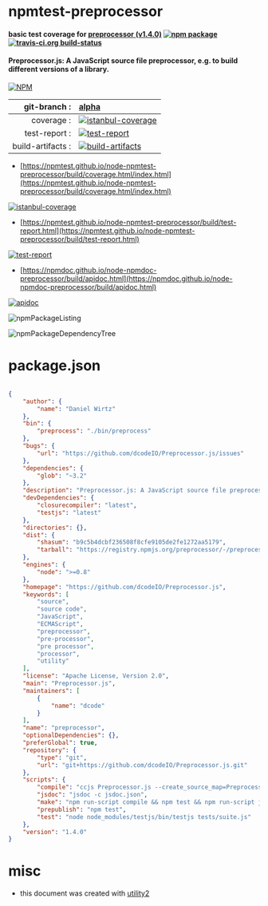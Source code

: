 # npmtest-preprocessor

#### basic test coverage for  [preprocessor (v1.4.0)](https://github.com/dcodeIO/Preprocessor.js)  [![npm package](https://img.shields.io/npm/v/npmtest-preprocessor.svg?style=flat-square)](https://www.npmjs.org/package/npmtest-preprocessor) [![travis-ci.org build-status](https://api.travis-ci.org/npmtest/node-npmtest-preprocessor.svg)](https://travis-ci.org/npmtest/node-npmtest-preprocessor)

#### Preprocessor.js: A JavaScript source file preprocessor, e.g. to build different versions of a library.

[![NPM](https://nodei.co/npm/preprocessor.png?downloads=true&downloadRank=true&stars=true)](https://www.npmjs.com/package/preprocessor)

| git-branch : | [alpha](https://github.com/npmtest/node-npmtest-preprocessor/tree/alpha)|
|--:|:--|
| coverage : | [![istanbul-coverage](https://npmtest.github.io/node-npmtest-preprocessor/build/coverage.badge.svg)](https://npmtest.github.io/node-npmtest-preprocessor/build/coverage.html/index.html)|
| test-report : | [![test-report](https://npmtest.github.io/node-npmtest-preprocessor/build/test-report.badge.svg)](https://npmtest.github.io/node-npmtest-preprocessor/build/test-report.html)|
| build-artifacts : | [![build-artifacts](https://npmtest.github.io/node-npmtest-preprocessor/glyphicons_144_folder_open.png)](https://github.com/npmtest/node-npmtest-preprocessor/tree/gh-pages/build)|

- [https://npmtest.github.io/node-npmtest-preprocessor/build/coverage.html/index.html](https://npmtest.github.io/node-npmtest-preprocessor/build/coverage.html/index.html)

[![istanbul-coverage](https://npmtest.github.io/node-npmtest-preprocessor/build/screenCapture.buildCi.browser.%252Ftmp%252Fbuild%252Fcoverage.lib.html.png)](https://npmtest.github.io/node-npmtest-preprocessor/build/coverage.html/index.html)

- [https://npmtest.github.io/node-npmtest-preprocessor/build/test-report.html](https://npmtest.github.io/node-npmtest-preprocessor/build/test-report.html)

[![test-report](https://npmtest.github.io/node-npmtest-preprocessor/build/screenCapture.buildCi.browser.%252Ftmp%252Fbuild%252Ftest-report.html.png)](https://npmtest.github.io/node-npmtest-preprocessor/build/test-report.html)

- [https://npmdoc.github.io/node-npmdoc-preprocessor/build/apidoc.html](https://npmdoc.github.io/node-npmdoc-preprocessor/build/apidoc.html)

[![apidoc](https://npmdoc.github.io/node-npmdoc-preprocessor/build/screenCapture.buildCi.browser.%252Ftmp%252Fbuild%252Fapidoc.html.png)](https://npmdoc.github.io/node-npmdoc-preprocessor/build/apidoc.html)

![npmPackageListing](https://npmtest.github.io/node-npmtest-preprocessor/build/screenCapture.npmPackageListing.svg)

![npmPackageDependencyTree](https://npmtest.github.io/node-npmtest-preprocessor/build/screenCapture.npmPackageDependencyTree.svg)



# package.json

```json

{
    "author": {
        "name": "Daniel Wirtz"
    },
    "bin": {
        "preprocess": "./bin/preprocess"
    },
    "bugs": {
        "url": "https://github.com/dcodeIO/Preprocessor.js/issues"
    },
    "dependencies": {
        "glob": "~3.2"
    },
    "description": "Preprocessor.js: A JavaScript source file preprocessor, e.g. to build different versions of a library.",
    "devDependencies": {
        "closurecompiler": "latest",
        "testjs": "latest"
    },
    "directories": {},
    "dist": {
        "shasum": "b9c5b4dcbf236508f8cfe9105de2fe1272aa5179",
        "tarball": "https://registry.npmjs.org/preprocessor/-/preprocessor-1.4.0.tgz"
    },
    "engines": {
        "node": ">=0.8"
    },
    "homepage": "https://github.com/dcodeIO/Preprocessor.js",
    "keywords": [
        "source",
        "source code",
        "JavaScript",
        "ECMAScript",
        "preprocessor",
        "pre-processor",
        "pre processor",
        "processor",
        "utility"
    ],
    "license": "Apache License, Version 2.0",
    "main": "Preprocessor.js",
    "maintainers": [
        {
            "name": "dcode"
        }
    ],
    "name": "preprocessor",
    "optionalDependencies": {},
    "preferGlobal": true,
    "repository": {
        "type": "git",
        "url": "git+https://github.com/dcodeIO/Preprocessor.js.git"
    },
    "scripts": {
        "compile": "ccjs Preprocessor.js --create_source_map=Preprocessor.min.map --compilation_level=ADVANCED_OPTIMIZATIONS --externs=node > Preprocessor.min.js",
        "jsdoc": "jsdoc -c jsdoc.json",
        "make": "npm run-script compile && npm test && npm run-script jsdoc",
        "prepublish": "npm test",
        "test": "node node_modules/testjs/bin/testjs tests/suite.js"
    },
    "version": "1.4.0"
}
```



# misc
- this document was created with [utility2](https://github.com/kaizhu256/node-utility2)

